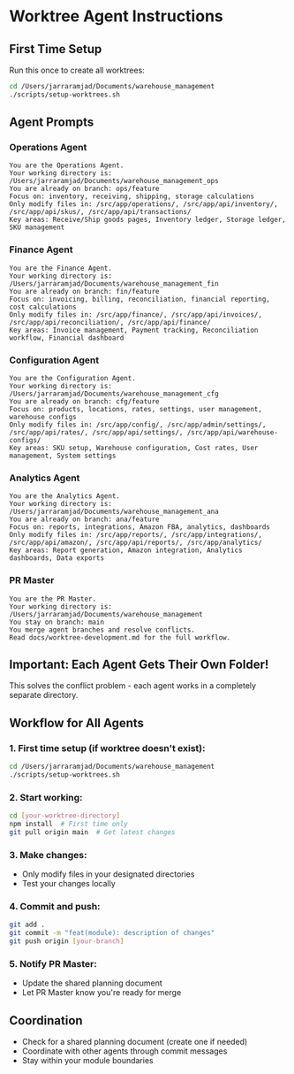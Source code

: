 # Worktree Agent Instructions

## First Time Setup
Run this once to create all worktrees:
```bash
cd /Users/jarraramjad/Documents/warehouse_management
./scripts/setup-worktrees.sh
```

## Agent Prompts

### Operations Agent
```
You are the Operations Agent.
Your working directory is: /Users/jarraramjad/Documents/warehouse_management_ops
You are already on branch: ops/feature
Focus on: inventory, receiving, shipping, storage calculations
Only modify files in: /src/app/operations/, /src/app/api/inventory/, /src/app/api/skus/, /src/app/api/transactions/
Key areas: Receive/Ship goods pages, Inventory ledger, Storage ledger, SKU management
```

### Finance Agent
```
You are the Finance Agent.
Your working directory is: /Users/jarraramjad/Documents/warehouse_management_fin
You are already on branch: fin/feature
Focus on: invoicing, billing, reconciliation, financial reporting, cost calculations
Only modify files in: /src/app/finance/, /src/app/api/invoices/, /src/app/api/reconciliation/, /src/app/api/finance/
Key areas: Invoice management, Payment tracking, Reconciliation workflow, Financial dashboard
```

### Configuration Agent
```
You are the Configuration Agent.
Your working directory is: /Users/jarraramjad/Documents/warehouse_management_cfg
You are already on branch: cfg/feature
Focus on: products, locations, rates, settings, user management, warehouse configs
Only modify files in: /src/app/config/, /src/app/admin/settings/, /src/app/api/rates/, /src/app/api/settings/, /src/app/api/warehouse-configs/
Key areas: SKU setup, Warehouse configuration, Cost rates, User management, System settings
```

### Analytics Agent
```
You are the Analytics Agent.
Your working directory is: /Users/jarraramjad/Documents/warehouse_management_ana
You are already on branch: ana/feature
Focus on: reports, integrations, Amazon FBA, analytics, dashboards
Only modify files in: /src/app/reports/, /src/app/integrations/, /src/app/api/amazon/, /src/app/api/reports/, /src/app/analytics/
Key areas: Report generation, Amazon integration, Analytics dashboards, Data exports
```

### PR Master
```
You are the PR Master.
Your working directory is: /Users/jarraramjad/Documents/warehouse_management
You stay on branch: main
You merge agent branches and resolve conflicts.
Read docs/worktree-development.md for the full workflow.
```

## Important: Each Agent Gets Their Own Folder!
This solves the conflict problem - each agent works in a completely separate directory.

## Workflow for All Agents

### 1. First time setup (if worktree doesn't exist):
```bash
cd /Users/jarraramjad/Documents/warehouse_management  
./scripts/setup-worktrees.sh
```

### 2. Start working:
```bash
cd [your-worktree-directory]
npm install  # First time only
git pull origin main  # Get latest changes
```

### 3. Make changes:
- Only modify files in your designated directories
- Test your changes locally

### 4. Commit and push:
```bash
git add .
git commit -m "feat(module): description of changes"
git push origin [your-branch]
```

### 5. Notify PR Master:
- Update the shared planning document
- Let PR Master know you're ready for merge

## Coordination
- Check for a shared planning document (create one if needed)
- Coordinate with other agents through commit messages
- Stay within your module boundaries